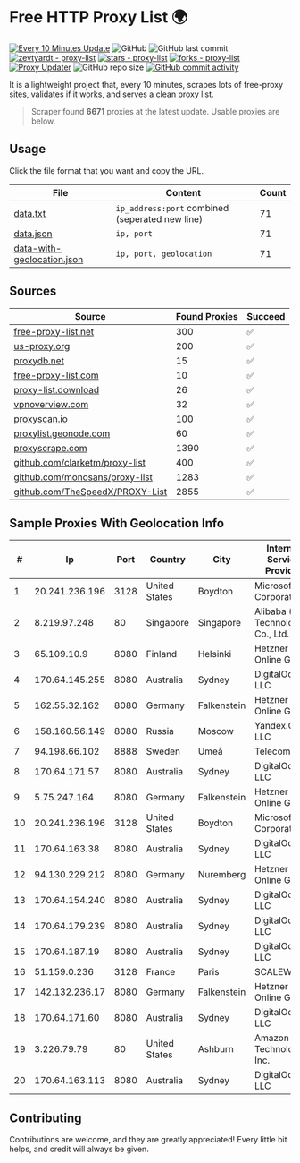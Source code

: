 
# Free HTTP Proxy List 🌍

[![Every 10 Minutes Update](https://github.com/mertguvencli/http-proxy-list/actions/workflows/main.yml/badge.svg?branch=main)](https://github.com/mertguvencli/http-proxy-list/actions/workflows/main.yml)
![GitHub](https://img.shields.io/github/license/mertguvencli/http-proxy-list)
![GitHub last commit](https://img.shields.io/github/last-commit/mertguvencli/http-proxy-list)
[![zevtyardt - proxy-list](https://img.shields.io/static/v1?label=zevtyardt&message=proxy-list&color=blue&logo=github)](https://github.com/zevtyardt/proxy-list "Go to GitHub repo")
[![stars - proxy-list](https://img.shields.io/github/stars/zevtyardt/proxy-list?style=social)](https://github.com/zevtyardt/proxy-list)
[![forks - proxy-list](https://img.shields.io/github/forks/zevtyardt/proxy-list?style=social)](https://github.com/zevtyardt/proxy-list)
[![Proxy Updater](https://github.com/zevtyardt/proxy-list/workflows/Proxy%20Updater/badge.svg)](https://github.com/zevtyardt/proxy-list/actions?query=workflow:"Proxy+Updater")
![GitHub repo size](https://img.shields.io/github/repo-size/zevtyardt/proxy-list)
[![GitHub commit activity](https://img.shields.io/github/commit-activity/m/zevtyardt/proxy-list?logo=commits)](https://github.com/zevtyardt/proxy-list/commits/main)

It is a lightweight project that, every 10 minutes, scrapes lots of free-proxy sites, validates if it works, and serves a clean proxy list.

> Scraper found **6671** proxies at the latest update. Usable proxies are below.

## Usage

Click the file format that you want and copy the URL.

|File|Content|Count|
|----|-------|-----|
|[data.txt](https://raw.githubusercontent.com/mertguvencli/http-proxy-list/main/proxy-list/data.txt)|`ip_address:port` combined (seperated new line)|71|
|[data.json](https://raw.githubusercontent.com/mertguvencli/http-proxy-list/main/proxy-list/data.json)|`ip, port`|71|
|[data-with-geolocation.json](https://raw.githubusercontent.com/mertguvencli/http-proxy-list/main/proxy-list/data-with-geolocation.json)|`ip, port, geolocation`|71|

## Sources

|Source|Found Proxies|Succeed|
|------|-------------|-------|
|[free-proxy-list.net](https://free-proxy-list.net)|300|✅|
|[us-proxy.org](https://www.us-proxy.org)|200|✅|
|[proxydb.net](http://proxydb.net)|15|✅|
|[free-proxy-list.com](https://free-proxy-list.com/?page=&port=&type%5B%5D=http&type%5B%5D=https&up_time=0&search=Search)|10|✅|
|[proxy-list.download](https://www.proxy-list.download/HTTP)|26|✅|
|[vpnoverview.com](https://vpnoverview.com/privacy/anonymous-browsing/free-proxy-servers)|32|✅|
|[proxyscan.io](https://www.proxyscan.io)|100|✅|
|[proxylist.geonode.com](https://proxylist.geonode.com/api/proxy-list?limit=300&page=1&sort_by=lastChecked&sort_type=desc&protocols=http,https)|60|✅|
|[proxyscrape.com](https://api.proxyscrape.com/v2/?request=displayproxies&protocol=http&timeout=10000&country=all&ssl=all&anonymity=all)|1390|✅|
|[github.com/clarketm/proxy-list](https://raw.githubusercontent.com/clarketm/proxy-list/master/proxy-list-raw.txt)|400|✅|
|[github.com/monosans/proxy-list](https://raw.githubusercontent.com/monosans/proxy-list/main/proxies/http.txt)|1283|✅|
|[github.com/TheSpeedX/PROXY-List](https://raw.githubusercontent.com/TheSpeedX/PROXY-List/master/http.txt)|2855|✅|


## Sample Proxies With Geolocation Info

|#|Ip|Port|Country|City|Internet Service Provider|
|-|--|----|-------|----|-------------------------|
|1|20.241.236.196|3128|United States|Boydton|Microsoft Corporation|
|2|8.219.97.248|80|Singapore|Singapore|Alibaba (US) Technology Co., Ltd.|
|3|65.109.10.9|8080|Finland|Helsinki|Hetzner Online GmbH|
|4|170.64.145.255|8080|Australia|Sydney|DigitalOcean, LLC|
|5|162.55.32.162|8080|Germany|Falkenstein|Hetzner Online GmbH|
|6|158.160.56.149|8080|Russia|Moscow|Yandex.Cloud LLC|
|7|94.198.66.102|8888|Sweden|Umeå|Telecom3|
|8|170.64.171.57|8080|Australia|Sydney|DigitalOcean, LLC|
|9|5.75.247.164|8080|Germany|Falkenstein|Hetzner Online GmbH|
|10|20.241.236.196|3128|United States|Boydton|Microsoft Corporation|
|11|170.64.163.38|8080|Australia|Sydney|DigitalOcean, LLC|
|12|94.130.229.212|8080|Germany|Nuremberg|Hetzner Online GmbH|
|13|170.64.154.240|8080|Australia|Sydney|DigitalOcean, LLC|
|14|170.64.179.239|8080|Australia|Sydney|DigitalOcean, LLC|
|15|170.64.187.19|8080|Australia|Sydney|DigitalOcean, LLC|
|16|51.159.0.236|3128|France|Paris|SCALEWAY|
|17|142.132.236.17|8080|Germany|Falkenstein|Hetzner Online GmbH|
|18|170.64.171.60|8080|Australia|Sydney|DigitalOcean, LLC|
|19|3.226.79.79|80|United States|Ashburn|Amazon Technologies Inc.|
|20|170.64.163.113|8080|Australia|Sydney|DigitalOcean, LLC|



## Contributing

Contributions are welcome, and they are greatly appreciated! Every
little bit helps, and credit will always be given.

